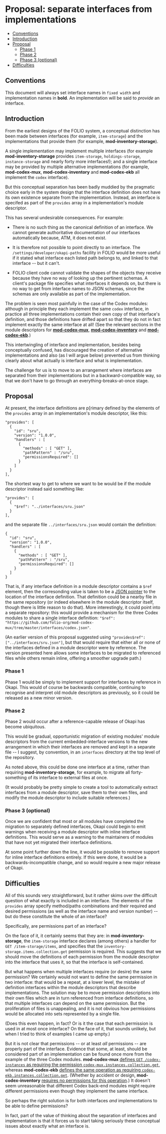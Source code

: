 # Proposal: separate interfaces from implementations

<!-- md2toc -l 2 proposal-to-separate-interfaces.md -->
* [Conventions](#conventions)
* [Introduction](#introduction)
* [Proposal](#proposal)
    * [Phase 1](#phase-1)
    * [Phase 2](#phase-2)
    * [Phase 3 (optional)](#phase-3-optional)
* [Difficulties](#difficulties)



## Conventions

This document will always set interface names in `fixed width` and implementation names in **bold**. An implementation will be said to _provide_ an interface.



## Introduction

From the earliest designs of the FOLIO system, a conceptual distinction has been made between interfaces (for example, `item-storage`) and the implementations that provide them (for example, **mod-inventory-storage**).

A single implementation may implement multiple interfaces (for example **mod-inventory-storage** provides `item-storage`, `holdings-storage`, `instance-storage` and nearly forty more interfaces!); and a single interface may be provided by multiple alternative implementations (for example, **mod-codex-mux**, **mod-codex-inventory** and **mod-codex-ekb** all implement the `codex` interface).

But this conceptual separation has been badly muddied by the pragmatic choice early in the system design that the interface definition does not have its own existence separate from the implementation. Instead, an interface is specifed as part of the `provides` array in a implementation's module descriptor.

This has several undesirable consequences. For example:

* There is no such thing as the canonical definition of an interface. We cannot generate authoritative documentation of our interfaces automatically because, ATM, it does not exist.

* It is therefore not possible to point directly to an interface. The `/settings/developer/okapi-paths` facility in FOLIO would be more useful if it stated what interface each listed path belongs to, and linked to that interface -- but it can't.

* FOLIO client code cannot validate the shapes of the objects they receive because they have no way of looking up the pertinent schemas. A client's package file specifies what interfaces it depends on, but there is no way to get from interface names to JSON schemas, since the schemas are only available as part of the implementation.

The problem is seen most painfully in the case of the Codex modules: although in principle they each implement the same `codex` interface, in practice all three implementations contain their own copy of that interface's definition, and those definitions have drifted apart so that they do not in fact implement exactly the same interface at all! (See the relevant sections in the module descriptors for
[**mod-codex-mux**](https://github.com/folio-org/mod-codex-mux/blob/6ecaf885a6c5d1d62df6ecd4823a81e4c9071ad9/descriptors/ModuleDescriptor-template.json#L6-L29),
[**mod-codex-inventory**](https://github.com/folio-org/mod-codex-inventory/blob/ec2820768026d8878fc3ca547732cb9de4468d48/descriptors/ModuleDescriptor-template.json#L31-L47)
and
[**mod-codex-ekb**](https://github.com/folio-org/mod-codex-ekb/blob/b96fdb09d51bbf689057425c7ec26132a7b7ba6f/descriptors/ModuleDescriptor-template.json#L5-L26).)

This intertwingling of interface and implementation, besides being conceptually confused, has discouraged the creation of alternative implementations and also (as I will argue below) prevented us from thinking clearly about what actually is interface and what is implementation.

The challenge for us is to move to an arrangement where interfaces are separated from their implementations but in a backward-compatible way, so that we don't have to go through an everything-breaks-at-once stage.



## Proposal

At present, the interface definitions are p[rimary defined by the elements of the `provides` array in an implementation's module descriptor, like this:
```
"provides": [
  {
    "id": "sru",
    "version": "1.0.0",
    "handlers" : [
      {
        "methods" : [ "GET" ],
        "pathPattern" : "/sru",
        "permissionsRequired": []
      }
    ]
  }
],
```

The shortest way to get to where we want to be would be if the module descriptor instead said something like:
```
"provides": [
  {
    "$ref": "../interfaces/sru.json"
  }
],
```
and the separate file `../interfaces/sru.json` would contain the definition:
```
{
  "id": "sru",
  "version": "1.0.0",
  "handlers" : [
    {
      "methods" : [ "GET" ],
      "pathPattern" : "/sru",
      "permissionsRequired": []
    }
  ]
}
```

That is, if any interface definition in a module descriptor contains a `$ref` element, then the corresonding value is taken to be a [JSON pointer](https://tools.ietf.org/html/rfc6901) to the location of the interface definition. That definition could be a nearby file in the same repository (or indeed elsewhere in the module descriptor itself, though there is little reason to do that). More interestingly, it could point into a separate repository: this would provide a mechanism for the three Codex modules to share a single interface definition: `"$ref": "https://github.com/folio-org/mod-codex-mux/tree/master/interfaces/codex.json"`.

(An earlier version of this proposal suggested using `"provides$ref": ["../interfaces/sru.json"]`, but that would require that either all or none of the interfaces defined in a module descriptor were by reference. The version presented here allows some interfaces to be migrated to referenced files while others remain inline, offering a smoother upgrade path.)


### Phase 1

Phase 1 would be simply to implement support for interfaces by reference in Okapi. This would of course be backwards compatible, continuing to recognise and interpret old module descriptors as previously, so it could be released as a new minor version.


### Phase 2

Phase 2 would occur after a reference-capable release of Okapi has become ubiquitous.

This would be gradual, opportunistic migration of existing modules' module descriptors from the current embedded-interface versions to the new arrangement in which their interfaces are removed and kept in a separate file -- I suggest, by convention, in an `interfaces` directory at the top level of the repository.

As noted above, this could be done one interface at a time, rather than requiring **mod-inventory-storage**, for example, to migrate all forty-something of its interface to external files at once.

(It would probably be pretty simple to create a tool to automatically extract interfaces from a module descriptor, save them to their own files, and modify the module descriptor to include suitable references.)


### Phase 3 (optional)

Once we are confident that most or all modules have completed the migration to separately defined interfaces, Okapi could begin to emit warnings when receiving a module descriptor with inline interface definitions. This would serve as a warning to the maintainers of modules that have not yet migrated their interface definitions.

At some point further down the line, it would be possible to remove support for inline interface definitions entirely. If this were done, it would be a backwards-incompatible change, and so would require a new major release of Okapi.



## Difficulties

All of this sounds very straightforward, but it rather skims over the difficult question of what exactly is included in an interface. The elements of the `provides` array specify method/paths combinations and their required and desired permissions (as well as the interface name and version number) -- but do these constitute the whole of an interface?

Specifically, are permissions part of an interface?

On the face of it, it certainly seems that they are: in **mod-inventory-storage**, the `item-storage` interface declares (among others) a handler for `GET /item-storage/items`, and specifies that the `inventory-storage.items.collection.get` permission is required. This suggests
that we should move the definitions of each permission from the module descriptor into the interface that uses it, so that the interface is self-contained.

But what happens when multiple interfaces require (or desire) the same permission? We certainly would not want to define the same permission in two interface: that would be a repeat, at a lower level, the mistake of definition interfaces within the module descriptors that describe implementations. The solution may be to move permission descriptions into their own files which are in turn referenced from interface definitions, so that multiple interfaces can depend on the same permission. But the proliferation of files is unappealing, and it is not obvious how permissions would be allocated into sets represented by a single file.

(Does this even happen, in fact? Or is it the case that each permission is used in at most once interface? On the face of it, that sounds unlikely, but when I tried to think of examples I came up empty.)

But it is not clear that permissions -- or at least _all_ permissions -- are properly part of the interface. Evidence that some, at least, should be considered part of an implementation can be found once more from the example of the three Codex modules. **mod-codex-mux** [defines `GET /codex-instances` as requiring the permission `codex-mux.instances.collection.get`](https://github.com/folio-org/mod-codex-mux/blob/6ecaf885a6c5d1d62df6ecd4823a81e4c9071ad9/descriptors/ModuleDescriptor-template.json#L10-L15), whereas **mod-codex-ekb** [defines the same operation as requiring `codex-ekb.instances.collection.get`](https://github.com/folio-org/mod-codex-ekb/blob/b96fdb09d51bbf689057425c7ec26132a7b7ba6f/descriptors/ModuleDescriptor-template.json#L10-L15). (Whether by accident or design, **mod-codex-inventory** [requires no permissions for this operation](https://github.com/folio-org/mod-codex-inventory/blob/ec2820768026d8878fc3ca547732cb9de4468d48/descriptors/ModuleDescriptor-template.json#L36-L40).) It doesn't seem unreasonable that different Codex back-end modules might require different permissions even though they implement the same interface.

So perhaps the right solution is for both interfaces _and_ implementations to be able to define permissions?

In fact, part of the value of thinking about the separation of interfaces and implementation is that it forces us to start taking seriously these conceptual issues about exactly what an interface is.



